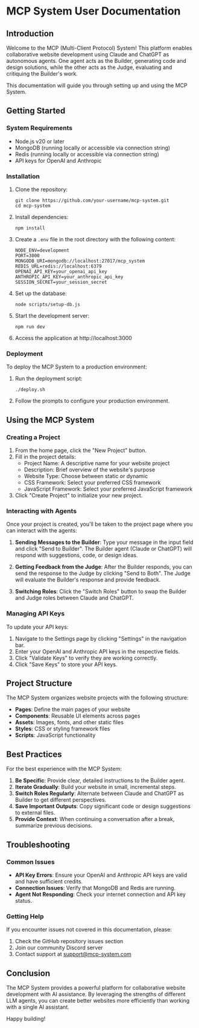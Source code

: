 # MCP System User Documentation

## Introduction

Welcome to the MCP (Multi-Client Protocol) System! This platform enables collaborative website development using Claude and ChatGPT as autonomous agents. One agent acts as the Builder, generating code and design solutions, while the other acts as the Judge, evaluating and critiquing the Builder's work.

This documentation will guide you through setting up and using the MCP System.

## Getting Started

### System Requirements

- Node.js v20 or later
- MongoDB (running locally or accessible via connection string)
- Redis (running locally or accessible via connection string)
- API keys for OpenAI and Anthropic

### Installation

1. Clone the repository:
   ```
   git clone https://github.com/your-username/mcp-system.git
   cd mcp-system
   ```

2. Install dependencies:
   ```
   npm install
   ```

3. Create a `.env` file in the root directory with the following content:
   ```
   NODE_ENV=development
   PORT=3000
   MONGODB_URI=mongodb://localhost:27017/mcp_system
   REDIS_URL=redis://localhost:6379
   OPENAI_API_KEY=your_openai_api_key
   ANTHROPIC_API_KEY=your_anthropic_api_key
   SESSION_SECRET=your_session_secret
   ```

4. Set up the database:
   ```
   node scripts/setup-db.js
   ```

5. Start the development server:
   ```
   npm run dev
   ```

6. Access the application at http://localhost:3000

### Deployment

To deploy the MCP System to a production environment:

1. Run the deployment script:
   ```
   ./deploy.sh
   ```

2. Follow the prompts to configure your production environment.

## Using the MCP System

### Creating a Project

1. From the home page, click the "New Project" button.
2. Fill in the project details:
   - Project Name: A descriptive name for your website project
   - Description: Brief overview of the website's purpose
   - Website Type: Choose between static or dynamic
   - CSS Framework: Select your preferred CSS framework
   - JavaScript Framework: Select your preferred JavaScript framework
3. Click "Create Project" to initialize your new project.

### Interacting with Agents

Once your project is created, you'll be taken to the project page where you can interact with the agents:

1. **Sending Messages to the Builder**: Type your message in the input field and click "Send to Builder". The Builder agent (Claude or ChatGPT) will respond with suggestions, code, or design ideas.

2. **Getting Feedback from the Judge**: After the Builder responds, you can send the response to the Judge by clicking "Send to Both". The Judge will evaluate the Builder's response and provide feedback.

3. **Switching Roles**: Click the "Switch Roles" button to swap the Builder and Judge roles between Claude and ChatGPT.

### Managing API Keys

To update your API keys:

1. Navigate to the Settings page by clicking "Settings" in the navigation bar.
2. Enter your OpenAI and Anthropic API keys in the respective fields.
3. Click "Validate Keys" to verify they are working correctly.
4. Click "Save Keys" to store your API keys.

## Project Structure

The MCP System organizes website projects with the following structure:

- **Pages**: Define the main pages of your website
- **Components**: Reusable UI elements across pages
- **Assets**: Images, fonts, and other static files
- **Styles**: CSS or styling framework files
- **Scripts**: JavaScript functionality

## Best Practices

For the best experience with the MCP System:

1. **Be Specific**: Provide clear, detailed instructions to the Builder agent.
2. **Iterate Gradually**: Build your website in small, incremental steps.
3. **Switch Roles Regularly**: Alternate between Claude and ChatGPT as Builder to get different perspectives.
4. **Save Important Outputs**: Copy significant code or design suggestions to external files.
5. **Provide Context**: When continuing a conversation after a break, summarize previous decisions.

## Troubleshooting

### Common Issues

- **API Key Errors**: Ensure your OpenAI and Anthropic API keys are valid and have sufficient credits.
- **Connection Issues**: Verify that MongoDB and Redis are running.
- **Agent Not Responding**: Check your internet connection and API key status.

### Getting Help

If you encounter issues not covered in this documentation, please:

1. Check the GitHub repository issues section
2. Join our community Discord server
3. Contact support at support@mcp-system.com

## Conclusion

The MCP System provides a powerful platform for collaborative website development with AI assistance. By leveraging the strengths of different LLM agents, you can create better websites more efficiently than working with a single AI assistant.

Happy building!

